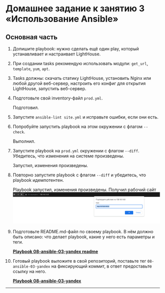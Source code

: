 # Домашнее задание к занятию 3 «Использование Ansible»


## Основная часть

1. Допишите playbook: нужно сделать ещё один play, который устанавливает и настраивает LightHouse.
2. При создании tasks рекомендую использовать модули: `get_url`, `template`, `yum`, `apt`.
3. Tasks должны: скачать статику LightHouse, установить Nginx или любой другой веб-сервер, настроить его конфиг для открытия LightHouse, запустить веб-сервер.
4. Подготовьте свой inventory-файл `prod.yml`.
	
	Подготовил.
5. Запустите `ansible-lint site.yml` и исправьте ошибки, если они есть.
6. Попробуйте запустить playbook на этом окружении с флагом `--check`.

	Выполнил.
7. Запустите playbook на `prod.yml` окружении с флагом `--diff`. Убедитесь, что изменения на системе произведены.

	Запустил, изменения произведены.
8. Повторно запустите playbook с флагом `--diff` и убедитесь, что playbook идемпотентен.
	
	Playbook запустил, изменения произведены. Получил рабочий сайт ![**LightHouse**](./img/lighthouse.png)
	
9. Подготовьте README.md-файл по своему playbook. В нём должно быть описано: что делает playbook, какие у него есть параметры и теги.
	
	[**Playbook 08-ansible-03-yandex readme**](https://github.com/sda1891/devops-netology/tree/main/mnt-homeworks/08-ansible-03-yandex/playbook/README.md)

10. Готовый playbook выложите в свой репозиторий, поставьте тег `08-ansible-03-yandex` на фиксирующий коммит, в ответ предоставьте ссылку на него.

	[**Playbook 08-ansible-03-yandex**](https://github.com/sda1891/devops-netology/tree/main/mnt-homeworks/08-ansible-03-yandex/playbook/)
	
---

